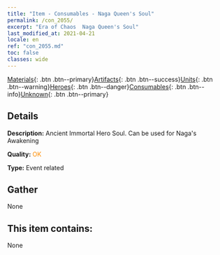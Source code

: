 ```yaml
---
title: "Item - Consumables - Naga Queen's Soul"
permalink: /con_2055/
excerpt: "Era of Chaos  Naga Queen's Soul"
last_modified_at: 2021-04-21
locale: en
ref: "con_2055.md"
toc: false
classes: wide
---
```

 [Materials](/Items/){: .btn .btn--primary}[Artifacts](/Items/Artifacts/){: .btn .btn--success}[Units](/Items/Units/){: .btn .btn--warning}[Heroes](/Items/Heroes/){: .btn .btn--danger}[Consumables](/Items/Consumables/){: .btn .btn--info}[Unknown](/Items/Unknown/){: .btn .btn--primary}

## Details
 **Description:** Ancient Immortal Hero Soul. Can be used for Naga's Awakening

 **Quality:** <span style="color: #FF8C00">OK</span>

 **Type:** Event related

## Gather

  None

## This item contains:

  None

